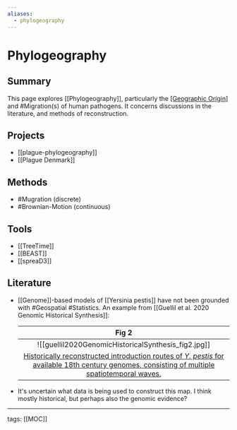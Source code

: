 ```yaml
---
aliases:
  - phylogeography
---
```


# Phylogeography

## Summary

This page explores [[Phylogeography]], particularly the [[Geographic Origin]](s) and #Migration(s) of human pathogens. It concerns discussions in the literature, and methods of reconstruction.

## Projects

- [[plague-phylogeography]]
- [[Plague Denmark]]

## Methods

- #Mugration (discrete)
- #Brownian-Motion (continuous)

## Tools

- [[TreeTime]]
- [[BEAST]]
- [[spreaD3]]

## Literature

- [[Genome]]-based models of [[Yersinia pestis]] have not been grounded with #Geospatial #Statistics. An example from [[Guellil et al. 2020 Genomic Historical Synthesis]]:

	|                    Fig 2                     |
	|:--------------------------------------------:|
	| ![[guellil2020GenomicHistoricalSynthesis_fig2.jpg]] |
	| [Historically reconstructed introduction routes of _Y. pestis_ for available 18th century genomes, consisting of multiple spatiotemporal waves.](Guellil%20et%20al.%202020%20Genomic%20Historical%20Synthesis.md) |
- It's uncertain what data is being used to construct this map. I think mostly historical, but perhaps also the genomic evidence?

---

tags: [[MOC]]